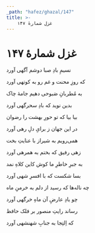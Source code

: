 ```yaml
---
_path: "hafez/ghazal/147"
title: >-
    غزل شمارهٔ ۱۴۷
---
```

# غزل شمارهٔ ۱۴۷

<div class="b" id="bn1"><div class="m1"><p>نسیمِ بادِ صبا دوشم آگهی آورد</p></div>
<div class="m2"><p>که روزِ محنت و غم رو به کوتهی آورد</p></div></div>
<div class="b" id="bn2"><div class="m1"><p>به مُطربانِ صَبوحی دهیم جامهٔ چاک</p></div>
<div class="m2"><p>بدین نوید که بادِ سحرگهی آورد</p></div></div>
<div class="b" id="bn3"><div class="m1"><p>بیا بیا که تو حورِ بهشت را رضوان</p></div>
<div class="m2"><p>در این جهان ز برایِ دلِ رهی آورد</p></div></div>
<div class="b" id="bn4"><div class="m1"><p>همی‌رویم به شیراز با عنایتِ بخت</p></div>
<div class="m2"><p>زهی رفیق که بختم به همرهی آورد</p></div></div>
<div class="b" id="bn5"><div class="m1"><p>به جبرِ خاطرِ ما کوش کاین کلاهِ نمد</p></div>
<div class="m2"><p>بسا شکست که با افسرِ شهی آورد</p></div></div>
<div class="b" id="bn6"><div class="m1"><p>چه ناله‌ها که رسید از دلم به خرمنِ ماه</p></div>
<div class="m2"><p>چو یادِ عارضِ آن ماهِ خرگهی آورد</p></div></div>
<div class="b" id="bn7"><div class="m1"><p>رساند رایتِ منصور بر فلک حافظ</p></div>
<div class="m2"><p>که اِلتِجا به جنابِ شهنشهی آورد</p></div></div>
